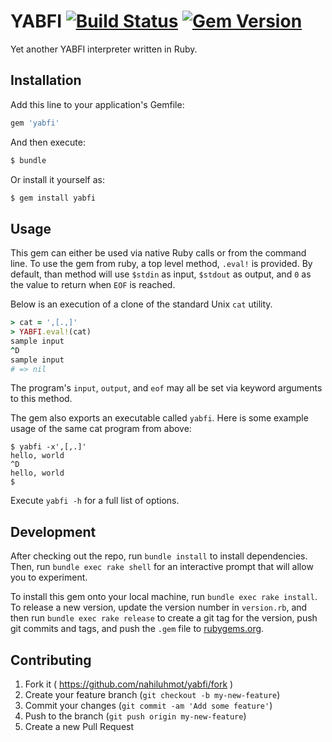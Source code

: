 # YABFI [![Build Status](https://travis-ci.org/nahiluhmot/yabfi.svg)](https://travis-ci.org/nahiluhmot/yabfi) [![Gem Version](https://badge.fury.io/rb/yabfi.svg)](http://badge.fury.io/rb/yabfi)

Yet another YABFI interpreter written in Ruby.

## Installation

Add this line to your application's Gemfile:

```ruby
gem 'yabfi'
```

And then execute:

```bash
$ bundle
```

Or install it yourself as:

```bash
$ gem install yabfi
```

## Usage

This gem can either be used via native Ruby calls or from the command line.
To use the gem from ruby, a top level method, `.eval!` is provided. By default,
than method will use `$stdin` as input, `$stdout` as output, and `0` as the
value to return when `EOF` is reached.

Below is an execution of a clone of the standard Unix `cat` utility.

```ruby
> cat = ',[.,]'
> YABFI.eval!(cat)
sample input
^D
sample input
# => nil
```

The program's `input`, `output`, and `eof` may all be set via keyword arguments to this method.

The gem also exports an executable called `yabfi`.
Here is some example usage of the same cat program from above:

```shell
$ yabfi -x',[,.]'
hello, world
^D
hello, world
$
```

Execute `yabfi -h` for a full list of options.

## Development

After checking out the repo, run `bundle install` to install dependencies.
Then, run `bundle exec rake shell` for an interactive prompt that will allow you to experiment.

To install this gem onto your local machine, run `bundle exec rake install`.
To release a new version, update the version number in `version.rb`, and then run `bundle exec rake release` to create a git tag for the version, push git commits and tags, and push the `.gem` file to [rubygems.org](https://rubygems.org).

## Contributing

1. Fork it ( https://github.com/nahiluhmot/yabfi/fork )
2. Create your feature branch (`git checkout -b my-new-feature`)
3. Commit your changes (`git commit -am 'Add some feature'`)
4. Push to the branch (`git push origin my-new-feature`)
5. Create a new Pull Request
